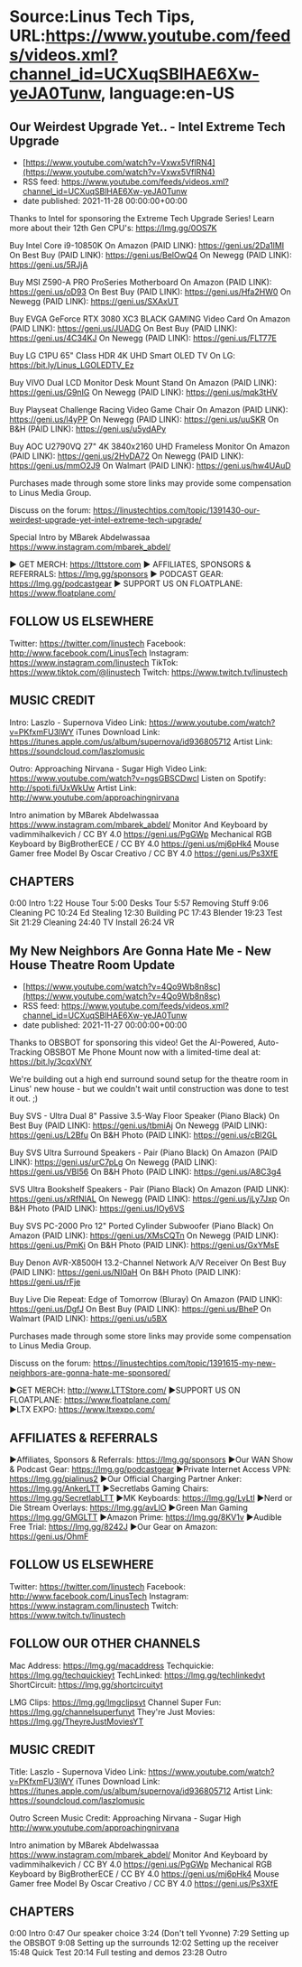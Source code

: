# Source:Linus Tech Tips, URL:https://www.youtube.com/feeds/videos.xml?channel_id=UCXuqSBlHAE6Xw-yeJA0Tunw, language:en-US

## Our Weirdest Upgrade Yet.. - Intel Extreme Tech Upgrade
 - [https://www.youtube.com/watch?v=Vxwx5VflRN4](https://www.youtube.com/watch?v=Vxwx5VflRN4)
 - RSS feed: https://www.youtube.com/feeds/videos.xml?channel_id=UCXuqSBlHAE6Xw-yeJA0Tunw
 - date published: 2021-11-28 00:00:00+00:00

Thanks to Intel for sponsoring the Extreme Tech Upgrade Series! Learn more about their 12th Gen CPU's: https://lmg.gg/0OS7K

Buy Intel Core i9-10850K
On Amazon (PAID LINK): https://geni.us/2Da1lMI
On Best Buy (PAID LINK): https://geni.us/BelOwQ4
On Newegg (PAID LINK): https://geni.us/5RJjA

Buy MSI Z590-A PRO ProSeries Motherboard
On Amazon (PAID LINK): https://geni.us/oD93
On Best Buy (PAID LINK): https://geni.us/Hfa2HW0
On Newegg (PAID LINK): https://geni.us/SXAxUT

Buy EVGA GeForce RTX 3080 XC3 BLACK GAMING Video Card
On Amazon (PAID LINK): https://geni.us/JUADG
On Best Buy (PAID LINK): https://geni.us/4C34KJ
On Newegg (PAID LINK): https://geni.us/FLT77E

Buy LG C1PU 65" Class HDR 4K UHD Smart OLED TV
On LG: https://bit.ly/Linus_LGOLEDTV_Ez

Buy VIVO Dual LCD Monitor Desk Mount Stand
On Amazon (PAID LINK): https://geni.us/G9nIG
On Newegg (PAID LINK): https://geni.us/mqk3tHV

Buy Playseat Challenge Racing Video Game Chair
On Amazon (PAID LINK): https://geni.us/l4yPP
On Newegg (PAID LINK): https://geni.us/uuSKR
On B&H (PAID LINK): https://geni.us/u5ydAPy

Buy AOC U2790VQ 27" 4K 3840x2160 UHD Frameless Monitor
On Amazon (PAID LINK): https://geni.us/2HvDA72
On Newegg (PAID LINK): https://geni.us/mmO2J9
On Walmart (PAID LINK): https://geni.us/hw4UAuD

Purchases made through some store links may provide some compensation to Linus Media Group.

Discuss on the forum: https://linustechtips.com/topic/1391430-our-weirdest-upgrade-yet-intel-extreme-tech-upgrade/

Special Intro by MBarek Abdelwassaa
https://www.instagram.com/mbarek_abdel/

► GET MERCH: https://lttstore.com
► AFFILIATES, SPONSORS & REFERRALS: https://lmg.gg/sponsors
► PODCAST GEAR: https://lmg.gg/podcastgear
► SUPPORT US ON FLOATPLANE: https://www.floatplane.com/

FOLLOW US ELSEWHERE
---------------------------------------------------  
Twitter: https://twitter.com/linustech
Facebook: http://www.facebook.com/LinusTech
Instagram: https://www.instagram.com/linustech
TikTok: https://www.tiktok.com/@linustech
Twitch: https://www.twitch.tv/linustech

MUSIC CREDIT
---------------------------------------------------
Intro: Laszlo - Supernova
Video Link: https://www.youtube.com/watch?v=PKfxmFU3lWY
iTunes Download Link: https://itunes.apple.com/us/album/supernova/id936805712
Artist Link: https://soundcloud.com/laszlomusic

Outro: Approaching Nirvana - Sugar High
Video Link: https://www.youtube.com/watch?v=ngsGBSCDwcI
Listen on Spotify: http://spoti.fi/UxWkUw
Artist Link: http://www.youtube.com/approachingnirvana

Intro animation by MBarek Abdelwassaa https://www.instagram.com/mbarek_abdel/
Monitor And Keyboard by vadimmihalkevich / CC BY 4.0  https://geni.us/PgGWp
Mechanical RGB Keyboard by BigBrotherECE / CC BY 4.0 https://geni.us/mj6pHk4
Mouse Gamer free Model By Oscar Creativo / CC BY 4.0 https://geni.us/Ps3XfE

CHAPTERS
---------------------------------------------------  
0:00 Intro
1:22 House Tour
5:00 Desks Tour
5:57 Removing Stuff
9:06 Cleaning PC
10:24 Ed Stealing
12:30 Building PC
17:43 Blender
19:23 Test Sit
21:29 Cleaning
24:40 TV Install
26:24 VR

## My New Neighbors Are Gonna Hate Me - New House Theatre Room Update
 - [https://www.youtube.com/watch?v=4Qo9Wb8n8sc](https://www.youtube.com/watch?v=4Qo9Wb8n8sc)
 - RSS feed: https://www.youtube.com/feeds/videos.xml?channel_id=UCXuqSBlHAE6Xw-yeJA0Tunw
 - date published: 2021-11-27 00:00:00+00:00

Thanks to OBSBOT for sponsoring this video! 
Get the AI-Powered, Auto-Tracking OBSBOT Me Phone Mount now with a limited-time deal at: https://bit.ly/3cqxVNY

We're building out a high end surround sound setup for the theatre room in Linus' new house - but we couldn't wait until construction was done to test it out. ;)

Buy SVS - Ultra Dual 8" Passive 3.5-Way Floor Speaker (Piano Black)
On Best Buy (PAID LINK): https://geni.us/tbmiAj
On Newegg (PAID LINK): https://geni.us/L2Bfu
On B&H Photo (PAID LINK): https://geni.us/cBl2GL

Buy SVS Ultra Surround Speakers - Pair (Piano Black)
On Amazon (PAID LINK): https://geni.us/urC7pLg
On Newegg (PAID LINK): https://geni.us/VBI56
On B&H Photo (PAID LINK): https://geni.us/A8C3g4

SVS Ultra Bookshelf Speakers - Pair (Piano Black)
On Amazon (PAID LINK): https://geni.us/xRfNlAL
On Newegg (PAID LINK): https://geni.us/jLy7Jxp
On B&H Photo (PAID LINK): https://geni.us/IOy6VS

Buy SVS PC-2000 Pro 12" Ported Cylinder Subwoofer (Piano Black)
On Amazon (PAID LINK): https://geni.us/XMsCQTn
On Newegg (PAID LINK): https://geni.us/PmKi
On B&H Photo (PAID LINK): https://geni.us/GxYMsE

Buy Denon AVR-X8500H 13.2-Channel Network A/V Receiver
On Best Buy (PAID LINK): https://geni.us/NI0aH
On B&H Photo (PAID LINK): https://geni.us/rFje

Buy Live Die Repeat: Edge of Tomorrow (Bluray)
On Amazon (PAID LINK): https://geni.us/DgfJ
On Best Buy (PAID LINK): https://geni.us/BheP
On Walmart (PAID LINK): https://geni.us/u5BX

Purchases made through some store links may provide some compensation to Linus Media Group.

Discuss on the forum: https://linustechtips.com/topic/1391615-my-new-neighbors-are-gonna-hate-me-sponsored/


►GET MERCH: http://www.LTTStore.com/
►SUPPORT US ON FLOATPLANE: https://www.floatplane.com/  
►LTX EXPO: https://www.ltxexpo.com/   

AFFILIATES & REFERRALS
---------------------------------------------------
►Affiliates, Sponsors & Referrals: https://lmg.gg/sponsors
►Our WAN Show & Podcast Gear: https://lmg.gg/podcastgear
►Private Internet Access VPN: https://lmg.gg/pialinus2
►Our Official Charging Partner Anker: https://lmg.gg/AnkerLTT
►Secretlabs Gaming Chairs: https://lmg.gg/SecretlabLTT
►MK Keyboards: https://lmg.gg/LyLtl
►Nerd or Die Stream Overlays: https://lmg.gg/avLlO
►Green Man Gaming https://lmg.gg/GMGLTT
►Amazon Prime: https://lmg.gg/8KV1v
►Audible Free Trial: https://lmg.gg/8242J
►Our Gear on Amazon: https://geni.us/OhmF

FOLLOW US ELSEWHERE
---------------------------------------------------  
Twitter: https://twitter.com/linustech
Facebook: http://www.facebook.com/LinusTech
Instagram: https://www.instagram.com/linustech
Twitch: https://www.twitch.tv/linustech

FOLLOW OUR OTHER CHANNELS
---------------------------------------------------  
Mac Address: https://lmg.gg/macaddress
Techquickie: https://lmg.gg/techquickieyt
TechLinked: https://lmg.gg/techlinkedyt
ShortCircuit: https://lmg.gg/shortcircuityt

LMG Clips: https://lmg.gg/lmgclipsyt
Channel Super Fun: https://lmg.gg/channelsuperfunyt
They're Just Movies: https://lmg.gg/TheyreJustMoviesYT

MUSIC CREDIT
---------------------------------------------------  
Title: Laszlo - Supernova
Video Link: https://www.youtube.com/watch?v=PKfxmFU3lWY
iTunes Download Link: https://itunes.apple.com/us/album/supernova/id936805712
Artist Link: https://soundcloud.com/laszlomusic

Outro Screen Music Credit: Approaching Nirvana - Sugar High http://www.youtube.com/approachingnirvana

Intro animation by MBarek Abdelwassaa https://www.instagram.com/mbarek_abdel/
Monitor And Keyboard by vadimmihalkevich / CC BY 4.0  https://geni.us/PgGWp
Mechanical RGB Keyboard by BigBrotherECE / CC BY 4.0 https://geni.us/mj6pHk4
Mouse Gamer free Model By Oscar Creativo / CC BY 4.0 https://geni.us/Ps3XfE

CHAPTERS
---------------------------------------------------  
0:00 Intro
0:47 Our speaker choice
3:24 (Don't tell Yvonne)
7:29 Setting up the OBSBOT
9:08 Setting up the surrounds
12:02 Setting up the receiver 
15:48 Quick Test 
20:14 Full testing and demos
23:28 Outro

